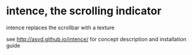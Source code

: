 intence, the scrolling indicator
================================

intence replaces the scrollbar with a texture


see http://asvd.github.io/intence/ for concept description and
installation guide




